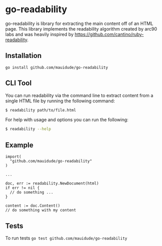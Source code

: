 # go-readability

go-readability is library for extracting the main content off of an HTML page. This library implements the readability algorithm created by arc90 labs and was heavily inspired by https://github.com/cantino/ruby-readability.

## Installation

`go install github.com/mauidude/go-readability`

## CLI Tool

You can run readability via the command line to extract content from a single HTML file by running the following command:

```bash
$ readability path/to/file.html
```

For help with usage and options you can run the following:

```bash
$ readability --help
```

## Example

```
import(
  "github.com/mauidude/go-readability"
)

...

doc, err := readability.NewDocument(html)
if err != nil {
  // do something ...
}

content := doc.Content()
// do something with my content

```


## Tests

To run tests
`go test github.com/mauidude/go-readability`
